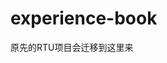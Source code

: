 <!--
 * @Author: PengChaoQun 1152684231@qq.com
 * @Date: 2023-11-15 21:02:53
 * @LastEditors: PengChaoQun 1152684231@qq.com
 * @LastEditTime: 2023-11-15 22:05:24
 * @FilePath: /experience-book/README.md
 * @Description: 
-->
# experience-book

原先的RTU项目会迁移到这里来